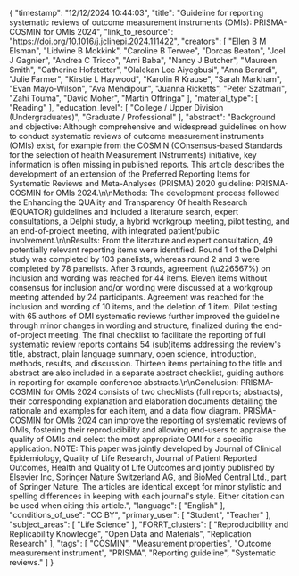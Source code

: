 {
    "timestamp": "12/12/2024 10:44:03",
    "title": "Guideline for reporting systematic reviews of outcome measurement instruments (OMIs): PRISMA-COSMIN for OMIs 2024",
    "link_to_resource": "https://doi.org/10.1016/j.jclinepi.2024.111422",
    "creators": [
        "Ellen B M Elsman",
        "Lidwine B Mokkink",
        "Caroline B Terwee",
        "Dorcas Beaton",
        "Joel J Gagnier",
        "Andrea C Tricco",
        "Ami Baba",
        "Nancy J Butcher",
        "Maureen Smith",
        "Catherine Hofstetter",
        "Olalekan Lee Aiyegbusi",
        "Anna Berardi",
        "Julie Farmer",
        "Kirstie L Haywood",
        "Karolin R Krause",
        "Sarah Markham",
        "Evan Mayo-Wilson",
        "Ava Mehdipour",
        "Juanna Ricketts",
        "Peter Szatmari",
        "Zahi Touma",
        "David Moher",
        "Martin Offringa"
    ],
    "material_type": [
        "Reading"
    ],
    "education_level": [
        "College / Upper Division (Undergraduates)",
        "Graduate / Professional"
    ],
    "abstract": "Background and objective: Although comprehensive and widespread guidelines on how to conduct systematic reviews of outcome measurement instruments (OMIs) exist, for example from the COSMIN (COnsensus-based Standards for the selection of health Measurement INstruments) initiative, key information is often missing in published reports. This article describes the development of an extension of the Preferred Reporting Items for Systematic Reviews and Meta-Analyses (PRISMA) 2020 guideline: PRISMA-COSMIN for OMIs 2024.\n\nMethods: The development process followed the Enhancing the QUAlity and Transparency Of health Research (EQUATOR) guidelines and included a literature search, expert consultations, a Delphi study, a hybrid workgroup meeting, pilot testing, and an end-of-project meeting, with integrated patient/public involvement.\n\nResults: From the literature and expert consultation, 49 potentially relevant reporting items were identified. Round 1 of the Delphi study was completed by 103 panelists, whereas round 2 and 3 were completed by 78 panelists. After 3 rounds, agreement (\u226567%) on inclusion and wording was reached for 44 items. Eleven items without consensus for inclusion and/or wording were discussed at a workgroup meeting attended by 24 participants. Agreement was reached for the inclusion and wording of 10 items, and the deletion of 1 item. Pilot testing with 65 authors of OMI systematic reviews further improved the guideline through minor changes in wording and structure, finalized during the end-of-project meeting. The final checklist to facilitate the reporting of full systematic review reports contains 54 (sub)items addressing the review's title, abstract, plain language summary, open science, introduction, methods, results, and discussion. Thirteen items pertaining to the title and abstract are also included in a separate abstract checklist, guiding authors in reporting for example conference abstracts.\n\nConclusion: PRISMA-COSMIN for OMIs 2024 consists of two checklists (full reports; abstracts), their corresponding explanation and elaboration documents detailing the rationale and examples for each item, and a data flow diagram. PRISMA-COSMIN for OMIs 2024 can improve the reporting of systematic reviews of OMIs, fostering their reproducibility and allowing end-users to appraise the quality of OMIs and select the most appropriate OMI for a specific application. NOTE: This paper was jointly developed by Journal of Clinical Epidemiology, Quality of Life Research, Journal of Patient Reported Outcomes, Health and Quality of Life Outcomes and jointly published by Elsevier Inc, Springer Nature Switzerland AG, and BioMed Central Ltd., part of Springer Nature. The articles are identical except for minor stylistic and spelling differences in keeping with each journal's style. Either citation can be used when citing this article.",
    "language": [
        "English"
    ],
    "conditions_of_use": "CC BY",
    "primary_user": [
        "Student",
        "Teacher"
    ],
    "subject_areas": [
        "Life Science"
    ],
    "FORRT_clusters": [
        "Reproducibility and Replicability Knowledge",
        "Open Data and Materials",
        "Replication Research"
    ],
    "tags": [
        "COSMIN",
        "Measurement properties",
        "Outcome measurement instrument",
        "PRISMA",
        "Reporting guideline",
        "Systematic reviews."
    ]
}